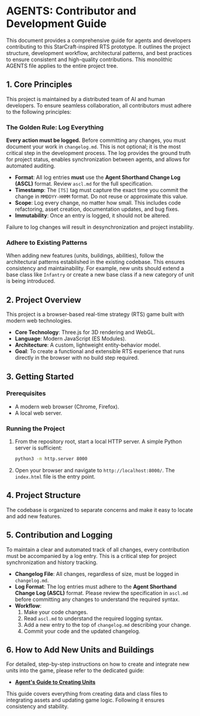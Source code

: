 # AGENTS: Contributor and Development Guide

This document provides a comprehensive guide for agents and developers contributing to this StarCraft-inspired RTS prototype. It outlines the project structure, development workflow, architectural patterns, and best practices to ensure consistent and high-quality contributions. This monolithic AGENTS file applies to the entire project tree.

## 1. Core Principles

This project is maintained by a distributed team of AI and human developers. To ensure seamless collaboration, all contributors must adhere to the following principles:

### The Golden Rule: Log Everything

**Every action must be logged.** Before committing any changes, you must document your work in `changelog.md`. This is not optional; it is the most critical step in the development process. The log provides the ground truth for project status, enables synchronization between agents, and allows for automated auditing.

*   **Format**: All log entries **must** use the **Agent Shorthand Change Log (ASCL)** format. Review `ascl.md` for the full specification.
*   **Timestamp**: The `[TS]` tag must capture the exact time you commit the change in `MMDDYY-HHMM` format. Do not reuse or approximate this value.
*   **Scope**: Log every change, no matter how small. This includes code refactoring, asset creation, documentation updates, and bug fixes.
*   **Immutability**: Once an entry is logged, it should not be altered.

Failure to log changes will result in desynchronization and project instability.

### Adhere to Existing Patterns

When adding new features (units, buildings, abilities), follow the architectural patterns established in the existing codebase. This ensures consistency and maintainability. For example, new units should extend a base class like `Infantry` or create a new base class if a new category of unit is being introduced.

## 2. Project Overview

This project is a browser-based real-time strategy (RTS) game built with modern web technologies.

*   **Core Technology**: Three.js for 3D rendering and WebGL.
*   **Language**: Modern JavaScript (ES Modules).
*   **Architecture**: A custom, lightweight entity-behavior model.
*   **Goal**: To create a functional and extensible RTS experience that runs directly in the browser with no build step required.

## 3. Getting Started

### Prerequisites
- A modern web browser (Chrome, Firefox).
- A local web server.

### Running the Project
1.  From the repository root, start a local HTTP server. A simple Python server is sufficient:
    ```bash
    python3 -m http.server 8000
    ```
2.  Open your browser and navigate to `http://localhost:8000/`. The `index.html` file is the entry point.

## 4. Project Structure

The codebase is organized to separate concerns and make it easy to locate and add new features.

## 5. Contribution and Logging

To maintain a clear and automated track of all changes, every contribution must be accompanied by a log entry. This is a critical step for project synchronization and history tracking.

*   **Changelog File**: All changes, regardless of size, must be logged in `changelog.md`.
*   **Log Format**: The log entries must adhere to the **Agent Shorthand Change Log (ASCL)** format. Please review the specification in `ascl.md` before committing any changes to understand the required syntax.
*   **Workflow**:
    1.  Make your code changes.
    2.  Read `ascl.md` to understand the required logging syntax.
    3.  Add a new entry to the top of `changelog.md` describing your change.
    4.  Commit your code and the updated changelog.

## 6. How to Add New Units and Buildings

For detailed, step-by-step instructions on how to create and integrate new units into the game, please refer to the dedicated guide:

*   **[Agent's Guide to Creating Units](./agent-units.md)**

This guide covers everything from creating data and class files to integrating assets and updating game logic. Following it ensures consistency and stability.